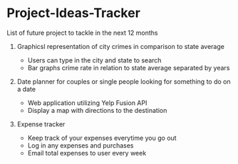 # Project-Ideas-Tracker
List of future project to tackle in the next 12 months

1) Graphicsl representation of city crimes in comparison to state average
   * Users can type in the city and state to search
   * Bar graphs crime rate in relation to state average separated by years

2) Date planner for couples or single people looking for something to do on a date
   * Web application utilizing Yelp Fusion API
   * Display a map with directions to the destination
  
3) Expense tracker
   * Keep track of your expenses everytime you go out
   * Log in any expenses and purchases
   * Email total expenses to user every week
